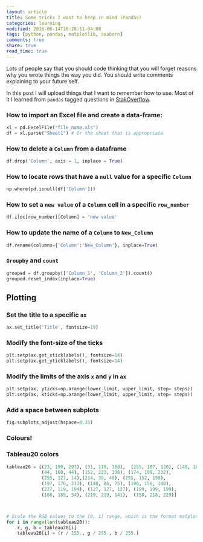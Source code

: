 ```yaml
---
layout: article
title: Some tricks I want to keep in mind (Pandas)
categories: learning
modified: 2016-06-14T16:28:11-04:00
tags: [python, pandas, matplotlib, seaborn]
comments: true
share: true
read_time: true
---
```


Lots of people say that you should code thinking that you will forget reasons why you wrote things the way you did. You should write comments explaining to your future self.

In this post I will upload things that I want to remember how to use. Most of it I learned from `pandas` tagged questions in
[StakOverflow](https://stackoverflow.com/questions/tagged/pandas).



### How to import an Excel file and create a data-frame:

```python
xl = pd.ExcelFile("file_name.xls")
df = xl.parse("Sheet1") # Or the sheet that is appropriate
```

### How to delete a `Column` from a dataframe

```python
df.drop('Column', axis = 1, inplace = True)
```

### How to locate rows that have a `null` value for a specific `Column`

```python
np.where(pd.isnull(df['Column']))
```

### How to set a `new value` of a `Column` cell in a specific `row_number`

```python
df.iloc[row_number][Column] = 'new value'
```

### How to update the name of a `Column` to `New_Column`

```python
df.rename(columns={'Column':'New_Column'}, inplace=True)
```

### `Groupby` and `count`

```python
grouped = df.groupby(['Column_1', 'Column_2']).count()
grouped.reset_index(inplace=True)
```


## Plotting

### Set the title to a specific `ax`

```python
ax.set_title('Title', fontsize=19)
```
### Modify the font-size of the ticks

```python
plt.setp(ax.get_xticklabels(), fontsize=14)
plt.setp(ax.get_yticklabels(), fontsize=14)
```

### Modify the limits of the axis `x` and `y` in `ax`
```python
plt.setp(ax, yticks=np.arange(lower_limit, upper_limit, step= steps))
plt.setp(ax, xticks=np.arange(lower_limit, upper_limit, step= steps))
```

### Add a space between subplots
```python
fig.subplots_adjust(hspace=0.35)
```


### Colours!


### Tableau20 colors

```python
tableau20 = [(23, 190, 207), (31, 119, 180),  (255, 187, 120), (148, 103, 189),
             (44, 160, 44), (152, 223, 138), (174, 199, 232),
             (255, 127, 14),(214, 39, 40), (255, 152, 150),    
             (197, 176, 213), (140, 86, 75), (196, 156, 148),  
             (227, 119, 194), (127, 127, 127), (199, 199, 199),    
             (188, 189, 34), (219, 219, 141),  (158, 218, 229)]    



# Scale the RGB values to the [0, 1] range, which is the format matplotlib accepts.    
for i in range(len(tableau20)):    
    r, g, b = tableau20[i]    
    tableau20[i] = (r / 255., g / 255., b / 255.)    
```
